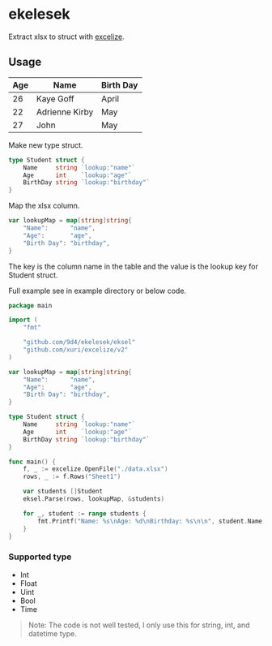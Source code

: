 # ekelesek

Extract xlsx to struct with [excelize](github.com/xuri/excelize).

## Usage

| Age | Name           | Birth Day |
| --- | -------------- | --------- |
| 26  | Kaye Goff      | April     |
| 22  | Adrienne Kirby | May       |
| 27  | John           | May       |

Make new type struct.

```go
type Student struct {
	Name     string `lookup:"name"`
	Age      int    `lookup:"age"`
	BirthDay string `lookup:"birthday"`
}
```

Map the xlsx column.

```go
var lookupMap = map[string]string{
	"Name":      "name",
	"Age":       "age",
	"Birth Day": "birthday",
}
```

The key is the column name in the table and the value is the lookup key for Student struct.

Full example see in example directory or below code.

```go
package main

import (
	"fmt"

	"github.com/9d4/ekelesek/eksel"
	"github.com/xuri/excelize/v2"
)

var lookupMap = map[string]string{
	"Name":      "name",
	"Age":       "age",
	"Birth Day": "birthday",
}

type Student struct {
	Name     string `lookup:"name"`
	Age      int    `lookup:"age"`
	BirthDay string `lookup:"birthday"`
}

func main() {
	f, _ := excelize.OpenFile("./data.xlsx")
	rows, _ := f.Rows("Sheet1")

	var students []Student
	eksel.Parse(rows, lookupMap, &students)

	for _, student := range students {
		fmt.Printf("Name: %s\nAge: %d\nBirthday: %s\n\n", student.Name, student.Age, student.BirthDay)
	}
}
```

### Supported type
- Int
- Float
- Uint
- Bool
- Time

> Note: The code is not well tested, I only use this for string, int, and datetime type.
